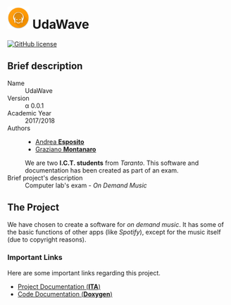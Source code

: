 # <img src="/src/resources/icon.png" alt="UdaWave Logo" width="50px"> UdaWave

[![GitHub license](https://img.shields.io/github/license/mineand99/UdaWave.svg?style=for-the-badge)](https://github.com/mineand99/UdaWave/blob/master/LICENSE)

## Brief description
<dl>
  <dt>Name</dt>
  <dd>UdaWave</dd>
  <dt>Version</dt>
  <dd>&alpha; 0.0.1</dd>
  <dt>Academic Year</dt>
  <dd>2017/2018</dd>
  <dt>Authors</dt>
  <dd>
    <ul>
      <li><a href="https://github.com/espositoandrea">Andrea <strong>Esposito</strong></a></li>
      <li><a href="https://github.com/prewarning">Graziano <strong>Montanaro</strong></a></li>
    </ul>
    We are two <strong>I.C.T. students</strong> from <em>Taranto</em>. This software and documentation has been created as part of an exam.
  </dd>
  <dt>Brief project's description</dt>
  <dd>Computer lab's exam - <i>On Demand Music</i></dd>
</dl>

## The Project
We have chosen to create a software for *on demand music*. It has some of the basic functions of other apps (like *Spotify*), except for the music itself (due to copyright reasons).
### Important Links
Here are some important links regarding this project.
- <a href="http://andreaespositouniba.altervista.org/Computer%20Laboratory/downloadable/Documentazione.pdf" download>Project Documentation (**ITA**)</a>
- <a href="http://andreaespositouniba.altervista.org/Computer%20Laboratory/Doxygen/" target="_blank">Code Documentation (**Doxygen**)</a>
